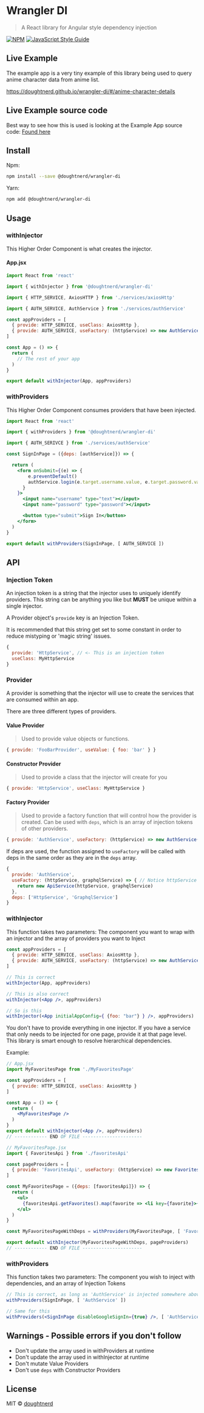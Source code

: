 # Wrangler DI
> A React library for Angular style dependency injection

[![NPM](https://img.shields.io/npm/v/@doughtnerd/wrangler-di.svg)](https://www.npmjs.com/package/@doughtnerd/wrangler-di) [![JavaScript Style Guide](https://img.shields.io/badge/code_style-standard-brightgreen.svg)](https://standardjs.com)

## Live Example

The example app is a very tiny example of this library being used to query anime character data from anime list.

https://doughtnerd.github.io/wrangler-di/#/anime-character-details

## Live Example source code

Best way to see how this is used is looking at the Example App source code:
[Found here](./example/src)

## Install

Npm:
```bash
npm install --save @doughtnerd/wrangler-di
```

Yarn:
```bash
npm add @doughtnerd/wrangler-di
```

## Usage


### withInjector
This Higher Order Component is what creates the injector.

#### App.jsx
```jsx
import React from 'react'

import { withInjector } from '@doughtnerd/wrangler-di'

import { HTTP_SERVICE, AxiosHTTP } from './services/axiosHttp'

import { AUTH_SERVICE, AuthService } from './services/authService'

const appProviders = [
  { provide: HTTP_SERVICE, useClass: AxiosHttp },
  { provide: AUTH_SERVICE, useFactory: (httpService) => new AuthService(httpService), deps: [HTTP_SERVICE] }
]

const App = () => {
  return (
    // The rest of your app
  )
}

export default withInjector(App, appProviders)
```



### withProviders
This Higher Order Component consumes providers that have been injected.

```jsx
import React from 'react'

import { withProviders } from '@doughtnerd/wrangler-di'

import { AUTH_SERIVCE } from './services/authService'

const SignInPage = ({deps: [authService]}) => {

  return (
    <form onSubmit={(e) => {
        e.preventDefault()
        authService.login(e.target.username.value, e.target.password.value)
      }
    }>
      <input name="username" type="text"></input>
      <input name="password" type="password"></input>

      <button type="submit">Sign In</button>
    </form>
  )
}

export default withProviders(SignInPage, [ AUTH_SERVICE ])
```

## API

### Injection Token
An injection token is a string that the injector uses to uniquely identify providers. 
This string can be anything you like but __MUST__ be unique within a single injector.

A Provider object's ```provide``` key is an Injection Token.

It is recommended that this string get set to some constant in order to reduce mistyping or 'magic string' issues.

```js
{ 
  provide: 'HttpService', // <- This is an injection token
  useClass: MyHttpService 
}
```

### Provider
A provider is something that the injector will use to create the services that are consumed within an app.

There are three different types of providers.

#### Value Provider
> Used to provide value objects or functions.
```js
{ provide: 'FooBarProvider', useValue: { foo: 'bar' } }
```

#### Constructor Provider
> Used to provide a class that the injector will create for you
```js
{ provide: 'HttpService', useClass: MyHttpService }
```

#### Factory Provider
> Used to provide a factory function that will control how the provider is created.
> Can be used with ```deps```, which is an array of injection tokens of other providers.
```js
{ provide: 'AuthService', useFactory: (httpService) => new AuthService(httpService), deps: ['HttpService'] }
```
If deps are used, the function assigned to ```useFactory``` will be called with deps in the same order as they are in the ```deps``` array.
```js
{ 
  provide: 'AuthService', 
  useFactory: (httpService, graphqlService) => { // Notice httpService and graphqlService are in the same order as 'deps'
    return new ApiService(httpService, graphqlService)
  }, 
  deps: ['HttpService', 'GraphqlService'] 
}
```

### withInjector
This function takes two parameters: The component you want to wrap with an injector and the array of providers you want to Inject
```jsx
const appProviders = [
  { provide: HTTP_SERVICE, useClass: AxiosHttp },
  { provide: AUTH_SERVICE, useFactory: (httpService) => new AuthService(httpService), deps: [HTTP_SERVICE] }
]

// This is correct
withInjector(App, appProviders)

// This is also correct
withInjector(<App />, appProviders)

// So is this
withInjector(<App initialAppConfig={ {foo: "bar"} } />, appProviders)
```

You don't have to provide everything in one injector. If you have a service that only needs to be injected for one page, provide it at that page level. This library is smart enough to resolve hierarchical dependencies. 

Example:
```jsx
// App.jsx
import MyFavoritesPage from './MyFavoritesPage'

const appProviders = [
  { provide: HTTP_SERVICE, useClass: AxiosHttp }
]

const App = () => {
  return (
    <MyFavoritesPage />
  )
}
export default withInjector(<App />, appProviders)
// ------------ END OF FILE ----------------------

// MyFavoritesPage.jsx
import { FavoritesApi } from './favoritesApi'

const pageProviders = [ 
  { provide: 'FavoritesApi', useFactory: (httpService) => new FavoritesApi(httpService), deps: [HTTP_SERVICE] } 
]

const MyFavoritesPage = ({deps: [favoritesApi]}) => {
  return (
    <ul>
      {favoritesApi.getFavorites().map(favorite => <li key={favorite}>{favorite}</li>)}
    </ul>
  )
}

const MyFavoritesPageWithDeps = withProviders(MyFavoritesPage, [ 'FavoritesApi' ])

export default withInjector(MyFavoritesPageWithDeps, pageProviders)
// ------------ END OF FILE ----------------------
```

### withProviders
This function takes two parameters: The component you wish to inject with dependencies, and an array of Injection Tokens
```jsx
// This is correct, as long as 'AuthService' is injected somewhere above this component in the dom tree
withProviders(SignInPage, [ 'AuthService' ])

// Same for this
withProviders(<SignInPage disableGoogleSignIn={true} />, [ 'AuthService' ])
```

## Warnings - Possible errors if you don't follow
- Don't update the array used in withProviders at runtime
- Don't update the array used in withInjector at runtime
- Don't mutate Value Providers
- Don't use ```deps``` with Constructor Providers


## License

MIT © [doughtnerd](https://github.com/doughtnerd)
